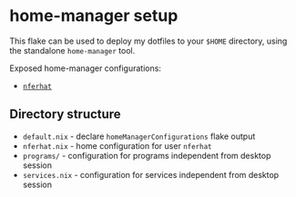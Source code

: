 # home-manager setup

This flake can be used to deploy my dotfiles to your `$HOME` directory, using the standalone `home-manager` tool.

Exposed home-manager configurations:
- [`nferhat`](./nferhat.nix)

## Directory structure

- `default.nix` - declare `homeManagerConfigurations` flake output
- `nferhat.nix` - home configuration for user `nferhat`
- `programs/` - configuration for programs independent from desktop session
- `services.nix` - configuration for services independent from desktop session

